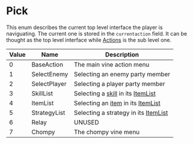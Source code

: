 # Pick
This enum describes the current top level interface the player is naviguating. The current one is stored in the `currentaction` field. It can be thought as the top level interface while [Actions](Actions.md) is the sub level one.

|Value|Name|Description|
|-----|----|-----------|
|0|BaseAction|The main vine action menu|
|1|SelectEnemy|Selecting an enemy party member|
|2|SelectPlayer|Selecting a player party member|
|3|SkillList|Selecting a [skill](../../Enums%20and%20IDs/Skills.md) in its [ItemList](../../ItemList/ItemList.md)|
|4|ItemList|Selecting an [item](../../Enums%20and%20IDs/Items.md) in its [ItemList](../../ItemList/ItemList.md)|
|5|StrategyList|Selecting a strategy in its [ItemList](../../ItemList/ItemList.md)|
|6|Relay|UNUSED|
|7|Chompy|The chompy vine menu|